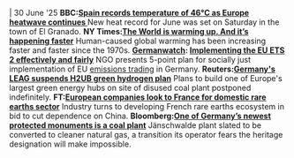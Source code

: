 | 30 June '25
**BBC:[Spain records temperature of 46°C as Europe heatwave continues ](https://www.bbc.com/news/articles/c9dgqnndx9xo)**
New heat record for June was set on Saturday in the town of El Granado.
**NY Times:[The World is warming up. And it’s happening faster](https://www.nytimes.com/2025/06/26/climate/climate-heat-intensity.html?campaign_id=54&emc=edit_clim_20250629&instance_id=157492&nl=climate-forward&regi_id=87175042&segment_id=200892&user_id=848ccc2229c473b5b89fcbbb17ce56d9)**
Human-caused global warming has been increasing faster and faster since the 1970s.
**[Germanwatch](https://www.cleanenergywire.org/experts/germanwatch): [Implementing the EU ETS 2 effectively and fairly](https://www.germanwatch.org/en/93192)**
NGO presents 5-point plan for socially just implementation of EU [emissions trading](https://www.cleanenergywire.org/glossary/letter_e#emissions_trading) in Germany.
**Reuters:[Germany's LEAG suspends H2UB green hydrogen plan](https://www.reuters.com/business/energy/germans-leag-indefinitely-postpones-green-hydrogen-project-2025-06-27/)**
Plans to build one of Europe's largest green energy hubs on site of disused coal plant postponed indefinitely.
**FT:[European companies look to France for domestic rare earths sector](https://www.ft.com/content/c3fef6ff-ae3e-4881-9759-eafb0503a90b)**
Industry turns to developing French rare earths ecosystem in bid to cut dependence on China.
**Bloomberg:[One of Germany’s newest protected monuments is a coal plant](https://www.bloomberg.com/news/articles/2025-06-27/germany-s-janschwalde-coal-plant-becomes-a-protected-monument?srnd=undefined&sref=peEFYOHm)**
Jänschwalde plant slated to be converted to cleaner natural gas, a transition its operator fears the heritage designation will make impossible.